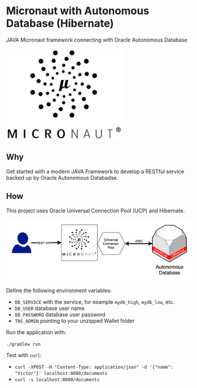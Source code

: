 # Micronaut with Autonomous Database (Hibernate)

JAVA Micronaut framework connecting with Oracle Autonomous Database

![Micronaut](./images/micronaut.png)

## Why

Get started with a modern JAVA Framework to develop a RESTful service backed up by Oracle Autonomous Databadse.

## How

This project uses Oracle Universal Connection Pool (UCP) and Hibernate.

![Diagram](./images/diagram.png)

Define the following environment variables:

- `DB_SERVICE` with the service, for example `mydb_high`, `mydb_low`, etc.
- `DB_USER` database user name
- `DB_PASSWORD` database user password
- `TNS_ADMIN` pointing to your unzipped Wallet folder

Run the application with:

`./gradlew run`

Test with `curl`:

- `curl -XPOST -H "Content-Type: application/json" -d '{"name": "Victor"}' localhost:8080/documents`
- `curl -s localhost:8080/documents`
